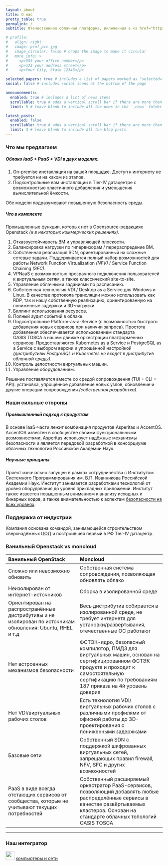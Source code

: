 ```yaml
---
layout: about
title: О нас
pretty_table: true
permalink: /
subtitle: Отечественная облачная платформа, включенная в <a href="https://reestr.digital.gov.ru/reestr/3050301/">Реестр ПО МинЦифры №26306</a>

# profile:
#   align: right
#   image: prof_pic.jpg
#   image_circular: false # crops the image to make it circular
#   more_info: >
#     <p>555 your office number</p>
#     <p>123 your address street</p>
#     <p>Your City, State 12345</p>

selected_papers: true # includes a list of papers marked as "selected={true}"
social: false # includes social icons at the bottom of the page

announcements:
  enabled: true # includes a list of news items
  scrollable: true # adds a vertical scroll bar if there are more than 3 news items
  limit: 5 # leave blank to include all the news in the `_news` folder

latest_posts:
  enabled: false
  scrollable: true # adds a vertical scroll bar if there are more than 3 new posts items
  limit: 3 # leave blank to include all the blog posts
---
```


### Что мы предлагаем

##### Облако IaaS + PaaS + VDI в двух моделях:
  1. On-premise инсталляция на вашей площадке. Доступ к интернету не требуется ни на каком из этапов.
  2. Подконтрольные вам инсталляции в Tier-IV датацентре с возможностью эластичного добавления и уменьшения вычислительной ёмкости.

Обе модели подразумевают повышенную безопасность среды.

##### Что в комплекте
  Промышленные функции, которых нет в Opensource-редакциях Openstack _(и в некоторых коммерческих решениях)_.
  1. Отказоустойчивость ВМ и управляющей плоскости.
  2. Балансировка нагрузки по гипервизорам / перераспредение ВМ.
  3. Собственная реализация SDN, ориентированный на сложные сетевые задачи. Поддерживается полный набор возможностей для работы Network Function Virtualization _(NFV)_ / Service Function Chaining _(SFC)_.
  4. VPNaaS с возможностью прозрачного подключения пользователей к виртуальным сетям, а также классический site-to-site.
  5. Управление облачными заданиями по расписанию.
  6. Собственная технология VDI / Desktop as a Service для Windows и Linux. В качестве протокола трансляции можно использовать как RDP, так и нашу собственную реализацию, ориентированную на пониженные задержки и 3D-нагрузки.
  7. Биллинг использования ресурсов.
  8. Полный аудит событий в облаке.
  9. Подконтрольные Platform-as-a-Service (с возможностью быстрого добавления новых сервисов при наличии запроса). Простота добавления обеспечивается использованием стандарта OASIS TOSCA в нашем движке оркестрации платформенных сервисов. 
  Предоставляются Kubernetes as a Service и PostgreSQL as a Service с выбором версии и упрощённой настройкой _(дистрибутивы PostgreSQL и Kubernetes не входят в дистрибутив облачной среды)_. 
  10. Контроль целостности виртуальных машин.
  11. Управление оборудованием.
 
 Решение поставляется вместе со средой сопровождения (TUI + CLI + API): установка, упрощённое добавление новых узлов, обновление и другие операции сопровождения _(собственная разработка)_.
  
### Наши сильные стороны

##### Промышленный подход к продуктам
В основе IaaS-части лежит комбинация продуктов Asperitas и AccentOS. AccentOS известен в сообществе своими функциональными возможностями, Asperitas использует надёжные механизмы безопасности и является передовой разработкой в консорциуме облачных технологий Российской Академии Наук.

##### Научные принципы
Проект изначально запущен в рамках сотрудничества с Институтом Системного Программирования им. В.П. Иванникова Российской Академии Наук. Институт занимается разработками технологий от уровня оборудования до уровня прикладных приложений. Институт также известен повышенным вниманием к анализу исходных и бинарных кодов, а также внимательностью к аспектам <a href="security/">безопасности на всех уровнях</a>.

### Поддержка от индустрии
Компания основана командой, занимающейся строительством сверхнадёжных ЦОД и построившей первый в РФ Tier-IV датацентр.

### Ванильный Openstack vs moncloud

| Ванильный OpenStack | Moncloud |
| :-- | :-- |
| <i class="fa-solid fa-xmark"></i> Сложно или невозможно обновить | <i class="fa-solid fa-check"></i> Собственная система сопровождения, позволяющая обновлять облако |
| <i class="fa-solid fa-xmark"></i> Неизолирован от интернет-источников | <i class="fa-solid fa-check"></i> Сборка в изолированной среде |
| <i class="fa-solid fa-xmark"></i> Ориентирован на распространённые дистрибутивы и не изолирован по источникам обновления: Ubuntu, RHEL и т.д | <i class="fa-solid fa-check"></i> Весь дистрибутив собирается в изолированной среде, не требует интернета для установки/развертывания, отечественные ОС работают |
| <i class="fa-solid fa-xmark"></i> Нет встроенных механизмов безопасности | <i class="fa-solid fa-check"></i> ФСТЭК-ядро, безопасный компилятор, ПМДЗ для виртуальных машин, основан на сертифицированном ФСТЭК продукте и проходит к самостоятельную сертификацию по требованиям 187 приказа на 4й уровень доверия |
| <i class="fa-solid fa-xmark"></i> Нет VDI/виртуальных рабочих столов | <i class="fa-solid fa-check"></i> Есть технология VDI/виртуальных рабочих столов с различными профилями от офисной работы до 3D-проектирования с пониженными задержками |
| <i class="fa-solid fa-xmark"></i> Базовые сети | <i class="fa-solid fa-check"></i> Собственный SDN с поддержкой шифрованных виртуальных сетей, запрещающих правил firewall, NFV, SFC и других возможностей |
| <i class="fa-solid fa-xmark"></i> PaaS в виде всегда отстающих сервисов от сообщества, которые не учитывают текущих потребностей | <i class="fa-solid fa-check"></i> Собственный расширяемый оркестратор PaaS-сервисов, позволяющий добавлять любые распределённые сервисы в качестве развёртываемых кластеров. Основан на стандарте облачных топологий OASIS TOSCA |

----------------

### Наш интегратор

<img style="height: 2em" src="{{ '/assets/img/KiS_logo_symbol.png' | relative_url }}"> <a href="https://www.c-lan.ru/">компьютеры и сети</a>
